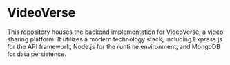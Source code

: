 # VideoVerse
This repository houses the backend implementation for VideoVerse, a video sharing platform.  It utilizes a modern technology stack, including Express.js for the API framework, Node.js for the runtime environment, and MongoDB for data persistence.
